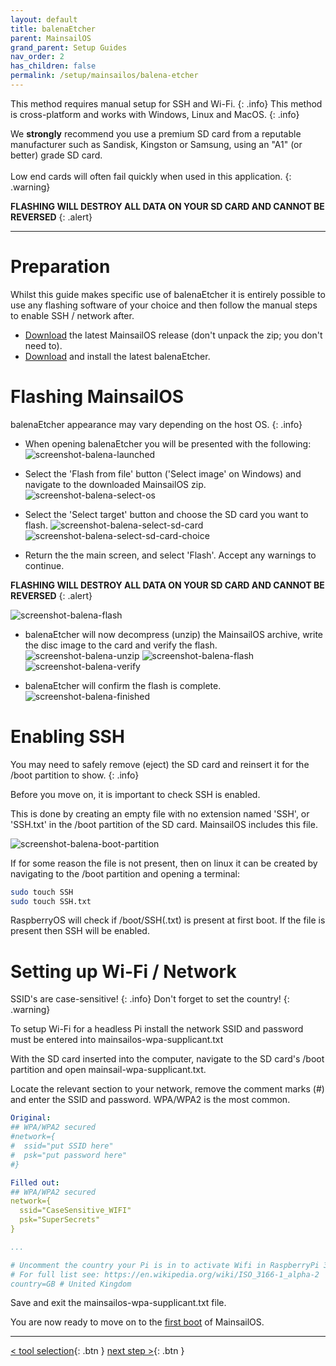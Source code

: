 ```yaml
---
layout: default
title: balenaEtcher
parent: MainsailOS
grand_parent: Setup Guides
nav_order: 2
has_children: false
permalink: /setup/mainsailos/balena-etcher
---
```


This method requires manual setup for SSH and Wi-Fi.
{: .info}
This method is cross-platform and works with Windows, Linux and MacOS.
{: .info}

We **strongly** recommend you use a premium SD card from a reputable manufacturer such as Sandisk, Kingston or Samsung, using an "A1" (or better) grade SD card. \
\
Low end cards will often fail quickly when used in this application.
{: .warning}

**FLASHING WILL DESTROY ALL DATA ON YOUR SD CARD AND CANNOT BE REVERSED**
{: .alert}

____

# Preparation

Whilst this guide makes specific use of balenaEtcher it is entirely possible to use any flashing software of your choice and then follow the manual steps to enable SSH / network after. 

*  [Download](https://github.com/mainsail-crew/MainsailOS/releases) the latest MainsailOS release (don't unpack the zip; you don't need to).
*  [Download](https://www.balena.io/etcher/) and install the latest balenaEtcher.

# Flashing MainsailOS

balenaEtcher appearance may vary depending on the host OS.
{: .info}


* When opening balenaEtcher you will be presented with the following:
![screenshot-balena-launched](img/balena-main-screen.png)

* Select the 'Flash from file' button ('Select image' on Windows) and navigate to the downloaded MainsailOS zip.
![screenshot-balena-select-os](img/balena-select-os.png)

* Select the 'Select target' button and choose the SD card you want to flash.
![screenshot-balena-select-sd-card](img/balena-select-sd-card.png)
![screenshot-balena-select-sd-card-choice](img/balena-select-sd-card-choice.png)

* Return the the main screen, and select 'Flash'. Accept any warnings to continue.

**FLASHING WILL DESTROY ALL DATA ON YOUR SD CARD AND CANNOT BE REVERSED**
{: .alert}

![screenshot-balena-flash](img/balena-etcher-flash.png)

* balenaEtcher will now decompress (unzip) the MainsailOS archive, write the disc image to the card and verify the flash. 
![screenshot-balena-unzip](img/balena-unzipping.png)
![screenshot-balena-flash](img/balena-flashing.png)
![screenshot-balena-verify](img/balena-etcher-validating.png)

* balenaEtcher will confirm the flash is complete.
![screenshot-balena-finished](img/balena-etcher-finished.png)

# Enabling SSH
You may need to safely remove (eject) the SD card and reinsert it for the /boot partition to show.
{: .info}

Before you move on, it is important to check SSH is enabled. 

This is done by creating an empty file with no extension named 'SSH', or 'SSH.txt' in the /boot partition of the SD card. MainsailOS includes this file. 

![screenshot-balena-boot-partition](img/balena-etcher-boot-partition.png)

If for some reason the file is not present, then on linux it can be created by navigating to the /boot partition and opening a terminal:

```bash
sudo touch SSH
sudo touch SSH.txt
```

 RaspberryOS will check if /boot/SSH(.txt) is present at first boot. If the file is present then SSH will be enabled.


# Setting up Wi-Fi / Network

SSID's are case-sensitive!
{: .info}
Don't forget to set the country!
{: .warning}


To setup Wi-Fi for a headless Pi install the network SSID and password must be entered into mainsailos-wpa-supplicant.txt 

With the SD card inserted into the computer, navigate to the SD card's /boot partition and open mainsail-wpa-supplicant.txt.

Locate the relevant section to your network, remove the comment marks (#) and enter the SSID and password. WPA/WPA2 is the most common.

```yml
Original:
## WPA/WPA2 secured
#network={
#  ssid="put SSID here"
#  psk="put password here"
#}

Filled out:
## WPA/WPA2 secured
network={
  ssid="CaseSensitive_WIFI"
  psk="SuperSecrets"
}

...

# Uncomment the country your Pi is in to activate Wifi in RaspberryPi 3 B+ and above
# For full list see: https://en.wikipedia.org/wiki/ISO_3166-1_alpha-2
country=GB # United Kingdom

```
Save and exit the mainsailos-wpa-supplicant.txt file. 

You are now ready to move on to the [first boot](first-boot) of MainsailOS.


---
[< tool selection](../mainsail-os.md){: .btn }  [next step >](first-boot){: .btn }
